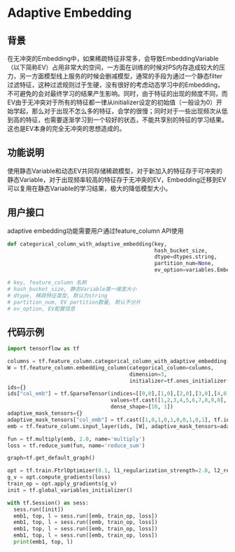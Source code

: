 # Adaptive Embedding
## 背景
在无冲突的Embedding中，如果稀疏特征非常多，会导致EmbeddingVariable（以下简称EV）占用非常大的空间，一方面在训练的时候对PS内存造成较大的压力，另一方面模型线上服务的时候会删减模型，通常的手段为通过一个静态filter过滤特征，这种过滤规则过于生硬，没有很好的考虑动态学习中的Embedding，不可避免的会对最终学习的结果产生影响。同时，由于特征的出现的频度不同，而EV由于无冲突对于所有的特征都一律从initializer设定的初始值（一般设为0）开始学起，那么对于出现不怎么多的特征，会学的很慢；同时对于一些出现频次从低到高的特征，也需要逐渐学习到一个较好的状态，不能共享别的特征的学习结果。这也是EV本身的完全无冲突的思想造成的。
## 功能说明
使用静态Variable和动态EV共同存储稀疏模型，对于新加入的特征存于可冲突的静态Variable，对于出现频率较高的特征存于无冲突的EV，Embedding迁移到EV可以复用在静态Variable的学习结果，极大的降低模型大小。
## 用户接口
adaptive embedding功能需要用户通过feature_column API使用
```python
def categorical_column_with_adaptive_embedding(key,
                                               hash_bucket_size,
                                               dtype=dtypes.string,
                                               partition_num=None,
                                               ev_option=variables.EmbeddingVariableOption())

# key, feature_column 名称
# hash_bucket_size, 静态Variable第一维度大小
# dtype, 稀疏特征类型, 默认为string
# partition_num, EV partition数量, 默认不分片
# ev_option, EV配置信息
```
## 代码示例
```python
import tensorflow as tf

columns = tf.feature_column.categorical_column_with_adaptive_embedding("col_emb", hash_bucket_size=100, dtype=tf.int64)
W = tf.feature_column.embedding_column(categorical_column=columns,
                                       dimension=3,
                                       initializer=tf.ones_initializer(tf.float32))
ids={}
ids["col_emb"] = tf.SparseTensor(indices=[[0,0],[1,0],[2,0],[3,0],[4,0],[5,0],[6,0],[7,0],[8,0],[9,0]],
                                 values=tf.cast([1,2,3,4,5,6,7,8,9,0], tf.int64),
                                 dense_shape=[10, 1])
adaptive_mask_tensors={}
adaptive_mask_tensors["col_emb"] = tf.cast([1,0,1,0,1,0,0,1,0,1], tf.int32)
emb = tf.feature_column.input_layer(ids, [W], adaptive_mask_tensors=adaptive_mask_tensors)

fun = tf.multiply(emb, 2.0, name='multiply')
loss = tf.reduce_sum(fun, name='reduce_sum')

graph=tf.get_default_graph()

opt = tf.train.FtrlOptimizer(0.1, l1_regularization_strength=2.0, l2_regularization_strength=0.00001)
g_v = opt.compute_gradients(loss)
train_op = opt.apply_gradients(g_v)
init = tf.global_variables_initializer()

with tf.Session() as sess:
  sess.run([init])
  emb1, top, l = sess.run([emb, train_op, loss])
  emb1, top, l = sess.run([emb, train_op, loss])
  emb1, top, l = sess.run([emb, train_op, loss])
  emb1, top, l = sess.run([emb, train_op, loss])
  print(emb1, top, l)
```
